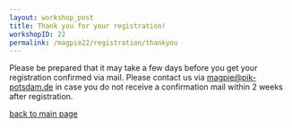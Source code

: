 ```yaml
---
layout: workshop_post
title: Thank you for your registration!
workshopID: 22
permalink: /magpie22/registration/thankyou
---
```


Please be prepared that it may take a few days before you get your registration confirmed via mail. Please contact us via <magpie@pik-potsdam.de> in case you do not receive a confirmation mail within 2 weeks after registration.

[back to main page](../../index.html)
